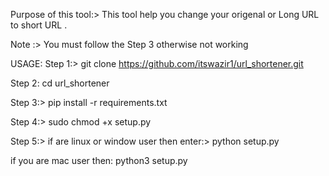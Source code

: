 Purpose of this tool:>
        This tool help you change your origenal or Long  URL to short URL .


Note :> You must follow the Step 3 otherwise not working

USAGE: 
Step 1:> 
    git clone https://github.com/itswazir1/url_shortener.git
    
Step 2: 
    cd url_shortener

Step 3:>
    pip install -r requirements.txt

Step 4:>
    sudo chmod +x setup.py

Step 5:>
    if are linux or window user then enter:>
                                python setup.py
    
 if you are mac user then:
                        python3 setup.py
   
